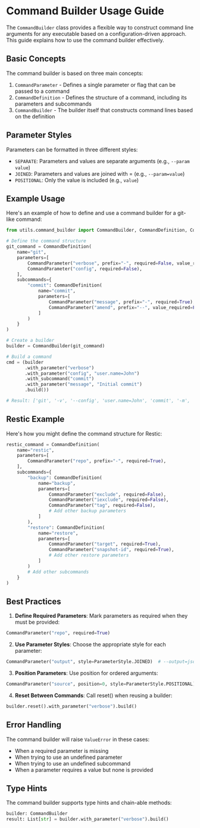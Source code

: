 # Command Builder Usage Guide

The `CommandBuilder` class provides a flexible way to construct command line arguments for any executable based on a configuration-driven approach. This guide explains how to use the command builder effectively.

## Basic Concepts

The command builder is based on three main concepts:

1. `CommandParameter` - Defines a single parameter or flag that can be passed to a command
2. `CommandDefinition` - Defines the structure of a command, including its parameters and subcommands
3. `CommandBuilder` - The builder itself that constructs command lines based on the definition

## Parameter Styles

Parameters can be formatted in three different styles:

- `SEPARATE`: Parameters and values are separate arguments (e.g., `--param value`)
- `JOINED`: Parameters and values are joined with = (e.g., `--param=value`)
- `POSITIONAL`: Only the value is included (e.g., `value`)

## Example Usage

Here's an example of how to define and use a command builder for a git-like command:

```python
from utils.command_builder import CommandBuilder, CommandDefinition, CommandParameter, ParameterStyle

# Define the command structure
git_command = CommandDefinition(
    name="git",
    parameters=[
        CommandParameter("verbose", prefix="-", required=False, value_required=False),
        CommandParameter("config", required=False),
    ],
    subcommands={
        "commit": CommandDefinition(
            name="commit",
            parameters=[
                CommandParameter("message", prefix="-", required=True),
                CommandParameter("amend", prefix="--", value_required=False),
            ]
        )
    }
)

# Create a builder
builder = CommandBuilder(git_command)

# Build a command
cmd = (builder
       .with_parameter("verbose")
       .with_parameter("config", "user.name=John")
       .with_subcommand("commit")
       .with_parameter("message", "Initial commit")
       .build())

# Result: ['git', '-v', '--config', 'user.name=John', 'commit', '-m', 'Initial commit']
```

## Restic Example

Here's how you might define the command structure for Restic:

```python
restic_command = CommandDefinition(
    name="restic",
    parameters=[
        CommandParameter("repo", prefix="-", required=True),
    ],
    subcommands={
        "backup": CommandDefinition(
            name="backup",
            parameters=[
                CommandParameter("exclude", required=False),
                CommandParameter("iexclude", required=False),
                CommandParameter("tag", required=False),
                # Add other backup parameters
            ]
        ),
        "restore": CommandDefinition(
            name="restore",
            parameters=[
                CommandParameter("target", required=True),
                CommandParameter("snapshot-id", required=True),
                # Add other restore parameters
            ]
        )
        # Add other subcommands
    }
)
```

## Best Practices

1. **Define Required Parameters**: Mark parameters as required when they must be provided:
```python
CommandParameter("repo", required=True)
```

2. **Use Parameter Styles**: Choose the appropriate style for each parameter:
```python
CommandParameter("output", style=ParameterStyle.JOINED)  # --output=json
```

3. **Position Parameters**: Use position for ordered arguments:
```python
CommandParameter("source", position=0, style=ParameterStyle.POSITIONAL)
```

4. **Reset Between Commands**: Call reset() when reusing a builder:
```python
builder.reset().with_parameter("verbose").build()
```

## Error Handling

The command builder will raise `ValueError` in these cases:
- When a required parameter is missing
- When trying to use an undefined parameter
- When trying to use an undefined subcommand
- When a parameter requires a value but none is provided

## Type Hints

The command builder supports type hints and chain-able methods:

```python
builder: CommandBuilder
result: List[str] = builder.with_parameter("verbose").build()
```